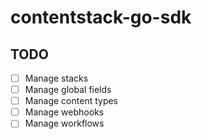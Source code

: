 # contentstack-go-sdk



## TODO
 - [ ] Manage stacks
 - [ ] Manage global fields
 - [ ] Manage content types
 - [ ] Manage webhooks
 - [ ] Manage workflows
